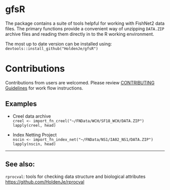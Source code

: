 # gfsR
The package contains a suite of tools helpful for working with FishNet2 data files. The primary functions provide a convenient way of unzipping `DATA.ZIP` archive files and reading them directly in to the R working environment.

The most up to date version can be installed using:
`devtools::install_github("HoldenJe/gfsR")`

# Contributions
Contributions from users are welcomed. Please review [CONTRIBUTING Guidelines](CONTRIBUTING.md) for work flow instructions.

## Examples
- Creel data archive  
`creel <- import_fn_creel("~/FNData/WCH/SF18_WCH/DATA.ZIP")`  
`lapply(creel, head)`

- Index Netting Project  
`nscin <- import_fn_index_net("~/FNData/NS1/IA02_NS1/DATA.ZIP")`  
`lapply(nscin, head)`

---

## See also:
`rprocval`: tools for checking data structure and biological attributes  
https://github.com/HoldenJe/rprocval

